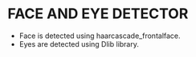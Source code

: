 # FACE AND EYE DETECTOR
>>>
- Face is detected using haarcascade_frontalface.
- Eyes are detected using Dlib library.
